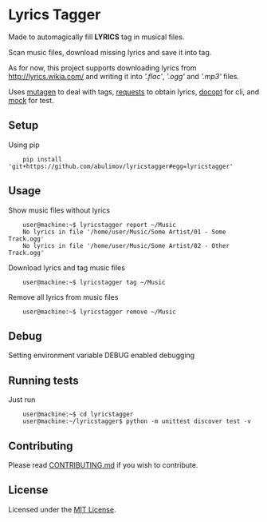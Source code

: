# Lyrics Tagger

Made to automagically fill **LYRICS** tag in musical files.

Scan music files, download missing lyrics and save it into tag.

As for now, this project supports downloading lyrics from
http://lyrics.wikia.com/ and writing it into
*'.flac'*, *'.ogg'* and *'.mp3'* files.

Uses [mutagen](https://pypi.python.org/pypi/mutagen) to deal with tags,
[requests](https://pypi.python.org/pypi/requests) to obtain lyrics,
[docopt](https://pypi.python.org/pypi/docopt) for cli,
and [mock](https://pypi.python.org/pypi/mock) for test.

## Setup

Using pip

        pip install 'git+https://github.com/abulimov/lyricstagger#egg=lyricstagger'

## Usage

Show music files without lyrics

        user@machine:~$ lyricstagger report ~/Music
        No lyrics in file '/home/user/Music/Some Artist/01 - Some Track.ogg'
        No lyrics in file '/home/user/Music/Some Artist/02 - Other Track.ogg'

Download lyrics and tag music files

        user@machine:~$ lyricstagger tag ~/Music

Remove all lyrics from music files

        user@machine:~$ lyricstagger remove ~/Music

## Debug

Setting environment variable DEBUG enabled debugging

## Running tests

Just run

        user@machine:~$ cd lyricstagger
        user@machine:~/lyricstagger$ python -m unittest discover test -v

## Contributing

Please read [CONTRIBUTING.md](https://github.com/abulimov/lyricstagger/blob/master/CONTRIBUTING.md) if you wish to contribute.

## License

Licensed under the [MIT License](http://opensource.org/licenses/MIT).
